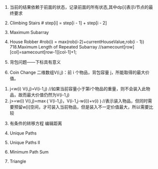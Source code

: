 1.	当前的结果依赖于前面的状态，记录前面的所有状态,其中dp[i]表示i节点的最终要求
70. Climbing Stairs # step[i] = step[i - 1] + step[i - 2]
53. Maximum Subarray
198. House Robber #rob(i) = max(rob(i-2)+currentHouseValue,rob(i - 1))
718.Maximum Length of Repeated Subarray 
//samecount[row][col]=samecount[row-1][col-1]+1;


2.	背包问题——下标具有意义

322. Coin Change
二维数组V(i,j)：前 i 个物品，背包容量 j，所能取得的最大价值。
1) j<w(i)      V(i,j)=V(i-1,j)  //如果当前容量小于第i个物品的重量，则不会装入此物品，故而最大价值仍然为V(i-1,j)
2) j>=w(i)     V(i,j)=max｛ V(i-1,j)，V(i-1,j-w(i))+v(i) ｝//表示装入物品，但同时需要预留w[i]空间，才可装入当前物品，但是装入不一定价值最大，所以需要比较


3.	有条件的转移方程
编辑距离


62. Unique Paths
63. Unique Paths II
64. Minimum Path Sum
120. Triangle

